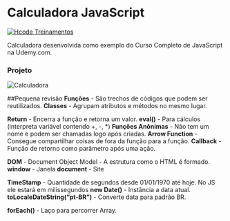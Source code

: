 # Calculadora JavaScript

[![Hcode Treinamentos](https://www.hcode.com.br/res/img/hcode-200x100.png)](https://www.hcode.com.br)

Calculadora desenvolvida como exemplo do Curso Completo de JavaScript na Udemy.com.

### Projeto
![Calculadora](https://firebasestorage.googleapis.com/v0/b/hcode-com-br.appspot.com/o/calculadora-hcode.jpg?alt=media&token=5406aa3f-b965-401c-9b4e-654609c78b33)

##Pequena revisão
**Funções** - São trechos de códigos que podem ser reutilizados.
**Classes** - Agrupam atributos e métodos no mesmo lugar.

**Return** - Encerra a função e retorna um valor.
**eval()** - Para cálculos (interpreta variável contendo +, -, *)
**Funções Anônimas** - Não tem um nome e podem ser chamadas logo após criadas.
**Arrow Function** - Consegue compartilhar coisas de fora da função para a função.
**Callback** - Função de retorno como parâmetro após uma ação.

**DOM** - Document Object Model - A estrutura como o HTML é formado.
**window** - Janela
**document** - Site

**TimeStamp** - Quantidade de segundos desde 01/01/1970 até hoje. No JS ele estará em milissegundos
**new Date()** - Instância a data atual.
**toLocaleDateString(“pt-BR”)** - Converte data para padrão BR.

**forEach()** - Laço para percorrer Array.
